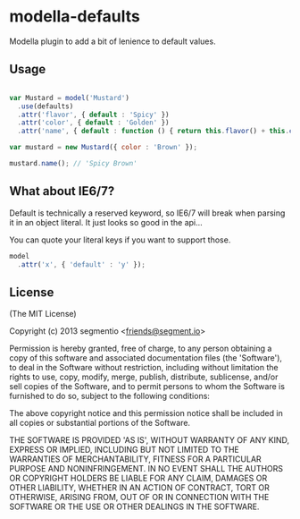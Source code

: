 
# modella-defaults

  Modella plugin to add a bit of lenience to default values.

## Usage

```javascript

var Mustard = model('Mustard')
  .use(defaults)
  .attr('flavor', { default : 'Spicy' })
  .attr('color', { default : 'Golden' })
  .attr('name', { default : function () { return this.flavor() + this.color() });

var mustard = new Mustard({ color : 'Brown' });

mustard.name(); // 'Spicy Brown'
```

## What about IE6/7?

Default is technically a reserved keyword, so IE6/7 will break when parsing it in an object literal. It just looks so good in the api...

You can quote your literal keys if you want to support those.

```javascript
model
  .attr('x', { 'default' : 'y' });
```

## License

(The MIT License)

Copyright (c) 2013 segmentio &lt;friends@segment.io&gt;

Permission is hereby granted, free of charge, to any person obtaining
a copy of this software and associated documentation files (the
'Software'), to deal in the Software without restriction, including
without limitation the rights to use, copy, modify, merge, publish,
distribute, sublicense, and/or sell copies of the Software, and to
permit persons to whom the Software is furnished to do so, subject to
the following conditions:

The above copyright notice and this permission notice shall be
included in all copies or substantial portions of the Software.

THE SOFTWARE IS PROVIDED 'AS IS', WITHOUT WARRANTY OF ANY KIND,
EXPRESS OR IMPLIED, INCLUDING BUT NOT LIMITED TO THE WARRANTIES OF
MERCHANTABILITY, FITNESS FOR A PARTICULAR PURPOSE AND NONINFRINGEMENT.
IN NO EVENT SHALL THE AUTHORS OR COPYRIGHT HOLDERS BE LIABLE FOR ANY
CLAIM, DAMAGES OR OTHER LIABILITY, WHETHER IN AN ACTION OF CONTRACT,
TORT OR OTHERWISE, ARISING FROM, OUT OF OR IN CONNECTION WITH THE
SOFTWARE OR THE USE OR OTHER DEALINGS IN THE SOFTWARE.